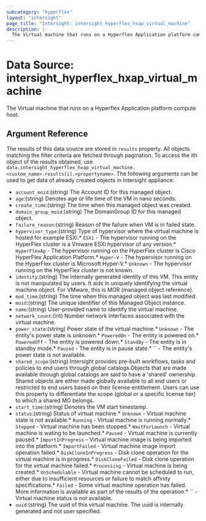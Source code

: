 ```yaml
---
subcategory: "hyperflex"
layout: "intersight"
page_title: "Intersight: intersight_hyperflex_hxap_virtual_machine"
description: |-
  The Virtual machine that runs on a Hyperflex Application platform compute host.
---
```


# Data Source: intersight_hyperflex_hxap_virtual_machine
The Virtual machine that runs on a Hyperflex Application platform compute host.
## Argument Reference
The results of this data source are stored in `results` property.
All objects matching the filter criteria are fetched through pagination.
To access the ith object of the results obtained, use `data.intersight_hyperflex_hxap_virtual_machine.<custom_name>.results[i].<propertyname>`.
The following arguments can be used to get data of already created objects in Intersight appliance:
* `account_moid`:(string) The Account ID for this managed object. 
* `age`:(string) Denotes age or life time of the VM in nano seconds. 
* `create_time`:(string) The time when this managed object was created. 
* `domain_group_moid`:(string) The DomainGroup ID for this managed object. 
* `failure_reason`:(string) Reason of the failure when VM is in failed state. 
* `hypervisor_type`:(string) Type of hypervisor where the virtual machine is hosted for example ESXi.* `ESXi` - The hypervisor running on the HyperFlex cluster is a Vmware ESXi hypervisor of any version.* `HyperFlexAp` - The hypervisor running on the HyperFlex cluster is Cisco HyperFlex Application Platform.* `Hyper-V` - The hypervisor running on the HyperFlex cluster is Microsoft Hyper-V.* `Unknown` - The hypervisor running on the HyperFlex cluster is not known. 
* `identity`:(string) The internally generated identity of this VM. This entity is not manipulated by users. It aids in uniquely identifying the virtual machine object. For VMware, this is MOR (managed object reference). 
* `mod_time`:(string) The time when this managed object was last modified. 
* `moid`:(string) The unique identifier of this Managed Object instance. 
* `name`:(string) User-provided name to identify the virtual machine. 
* `network_count`:(int) Number network interfaces associated with the virtual machine. 
* `power_state`:(string) Power state of the virtual machine.* `Unknown` - The entity's power state is unknown.* `PoweredOn` - The entity is powered on.* `PoweredOff` - The entity is powered down.* `StandBy` - The entity is in standby mode.* `Paused` - The entity is in pause state.* `` - The entity's power state is not available. 
* `shared_scope`:(string) Intersight provides pre-built workflows, tasks and policies to end users through global catalogs.Objects that are made available through global catalogs are said to have a 'shared' ownership. Shared objects are either made globally available to all end users or restricted to end users based on their license entitlement. Users can use this property to differentiate the scope (global or a specific license tier) to which a shared MO belongs. 
* `start_time`:(string) Denotes the VM start timestamp. 
* `status`:(string) Status of virtual machine.* `Unknown` - Virtual machine state is not available.* `Running` - Virtual machine is running normally.* `Stopped` - Virtual machine has been stopped.* `WaitForLaunch` - Virtual machine is wating to be launched.* `Paused` - Virtual machine is currently paused.* `ImportInProgress` - Virtual machine image is being imported into the platform.* `ImportFailed` - Virtual machine image import operation failed.* `DiskCloneInProgress` - Disk clone operation for the virtual machine is in progress.* `DiskCloneFailed` - Disk clone operation for the virtual machine failed.* `Processing` - Virtual machine is being created.* `UnSchedulable` - Virtual machine cannot be scheduled to run, either due to insufficient resources or failure to match affinity specifications.* `Failed` - Some virtual machine operation has failed. More information is available as part of the results of the operation.* `` - Virtual machine status is not available. 
* `uuid`:(string) The uuid of this virtual machine. The uuid is internally generated and not user specified. 
 